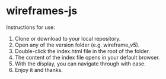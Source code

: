 # wireframes-js

Instructions for use:

1. Clone or download to your local repository.
2. Open any of the version folder (e.g. wireframe_v5).
3. Double-click the index.html file in the root of the folder.
4. The content of the index file opens in your default browser.
5. With the display, you can navigate through with ease.
6. Enjoy it and thanks.
